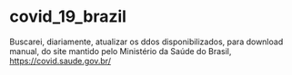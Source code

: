# covid_19_brazil
Buscarei, diariamente, atualizar os ddos disponibilizados, para download manual, do site mantido pelo Ministério da Saúde do Brasil, https://covid.saude.gov.br/
